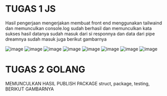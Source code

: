 # TUGAS 1 JS

Hasil pengerjaan mengerjakan membuat front end menggunakan tailwaind dan memunculkan console.log sudah berhasil dan memunculkan kata sukses
hasil datanya sudah masuk dari si responnya dan data dari pipe dreamnya sudah masuk juga
berikut gambarnya

![image](https://github.com/kerjabhakti/WS/blob/main/ChapterQUIS/pengumpulantugas/1214053-_Raul/foto/RESPONDARIPIPEDREAM.png?raw=true)
![image](https://github.com/kerjabhakti/WS/blob/main/ChapterQUIS/pengumpulantugas/1214053-_Raul/foto/console.log%20javascript.png?raw=true)
![image](https://github.com/kerjabhakti/WS/blob/main/ChapterQUIS/pengumpulantugas/1214053-_Raul/foto/consolelogpostsman.png?raw=true)
![image](https://github.com/kerjabhakti/WS/blob/main/ChapterQUIS/pengumpulantugas/1214053-_Raul/foto/hasil%20test%20masuk%20ke%20mongo.png?raw=true)
![image](https://github.com/kerjabhakti/WS/blob/main/ChapterQUIS/pengumpulantugas/1214053-_Raul/foto/hasilfolder.png?raw=true)
![image](https://github.com/kerjabhakti/WS/blob/main/ChapterQUIS/pengumpulantugas/1214053-_Raul/foto/muncul%20respon%20pipe%20dream.png?raw=true)
![image](https://github.com/kerjabhakti/WS/blob/main/ChapterQUIS/pengumpulantugas/1214053-_Raul/foto/struck.png?raw=true)
![image](https://github.com/kerjabhakti/WS/blob/main/ChapterQUIS/pengumpulantugas/1214053-_Raul/foto/testgolang.png?raw=true)


# TUGAS 2 GOLANG

MEMUNCULKAN HASIL PUBLISH PACKAGE struct, package, testing,
BERIKUT GAMBARNYA  
